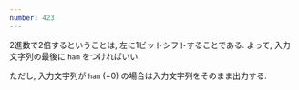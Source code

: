 ```yaml
---
number: 423
---
```

2進数で2倍するということは, 左に1ビットシフトすることである. よって, 入力文字列の最後に `ham` をつければいい.

ただし, 入力文字列が `ham` (=0) の場合は入力文字列をそのまま出力する.
